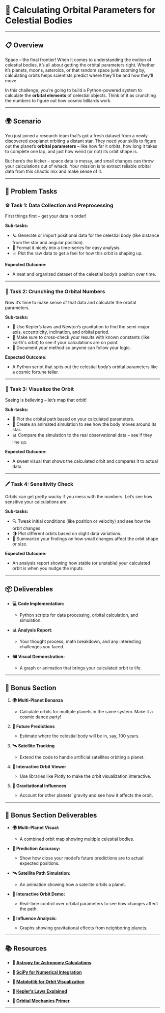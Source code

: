 # 🌌 Calculating Orbital Parameters for Celestial Bodies

---

## 📋 Overview
Space – the final frontier! When it comes to understanding the motion of celestial bodies, it’s all about getting the orbital parameters right. Whether it’s planets, moons, asteroids, or that random space junk zooming by, calculating orbits helps scientists predict where they’ll be and how they’ll move. 

In this challenge, you’re going to build a Python-powered system to calculate the **orbital elements** of celestial objects. Think of it as crunching the numbers to figure out how cosmic billiards work. 

---

## 🌍 Scenario
You just joined a research team that’s got a fresh dataset from a newly discovered exoplanet orbiting a distant star. They need your skills to figure out the planet’s **orbital parameters** – like how far it orbits, how long it takes to complete one lap, and just how weird (or not) its orbit shape is. 

But here’s the kicker – space data is messy, and small changes can throw your calculations out of whack. Your mission is to extract reliable orbital data from this chaotic mix and make sense of it. 

---

## 📝 Problem Tasks

### ⚙️ Task 1: Data Collection and Preprocessing
First things first – get your data in order!

**Sub-tasks:**
- 🪐 Generate or import positional data for the celestial body (like distance from the star and angular position). 
- 📅 Format it nicely into a time-series for easy analysis.
- 📈 Plot the raw data to get a feel for how this orbit is shaping up.

**Expected Outcome:**
- A neat and organized dataset of the celestial body’s position over time.

---

### 🔬 Task 2: Crunching the Orbital Numbers
Now it’s time to make sense of that data and calculate the orbital parameters.

**Sub-tasks:**
- 🌠 Use Kepler’s laws and Newton’s gravitation to find the semi-major axis, eccentricity, inclination, and orbital period.
- 🧮 Make sure to cross-check your results with known constants (like Earth's orbit) to see if your calculations are on point.
- 📑 Document your method so anyone can follow your logic.

**Expected Outcome:**
- A Python script that spits out the celestial body’s orbital parameters like a cosmic fortune teller.

---

### 🔧 Task 3: Visualize the Orbit
Seeing is believing – let’s map that orbit!

**Sub-tasks:**
- 🌌 Plot the orbital path based on your calculated parameters.
- 🔄 Create an animated simulation to see how the body moves around its star.
- 📊 Compare the simulation to the real observational data – see if they line up.

**Expected Outcome:**
- A sweet visual that shows the calculated orbit and compares it to actual data.

---

### 🖊️ Task 4: Sensitivity Check
Orbits can get pretty wacky if you mess with the numbers. Let’s see how sensitive your calculations are.

**Sub-tasks:**
- 🔍 Tweak initial conditions (like position or velocity) and see how the orbit changes.
- 🌗 Plot different orbits based on slight data variations.
- 📝 Summarize your findings on how small changes affect the orbit shape or size.

**Expected Outcome:**
- An analysis report showing how stable (or unstable) your calculated orbit is when you nudge the inputs.

---

## 📦 Deliverables
- **💻 Code Implementation:**
  - Python scripts for data processing, orbital calculation, and simulation.

- **📊 Analysis Report:**
  - Your thought process, math breakdown, and any interesting challenges you faced.

- **🖼️ Visual Demonstration:**
  - A graph or animation that brings your calculated orbit to life.

---

## 🎁 Bonus Section
1. **🌍 Multi-Planet Bonanza**
   - Calculate orbits for multiple planets in the same system. Make it a cosmic dance party!

2. **📅 Future Predictions**
   - Estimate where the celestial body will be in, say, 100 years. 

3. **🛰️ Satellite Tracking**
   - Extend the code to handle artificial satellites orbiting a planet.

4. **🔄 Interactive Orbit Viewer**
   - Use libraries like Plotly to make the orbit visualization interactive.

5. **📐 Gravitational Influences**
   - Account for other planets’ gravity and see how it affects the orbit.

---

## 🏅 Bonus Section Deliverables
- **🌍 Multi-Planet Visual:**
  - A combined orbit map showing multiple celestial bodies.

- **📅 Prediction Accuracy:**
  - Show how close your model’s future predictions are to actual expected positions.

- **🛰️ Satellite Path Simulation:**
  - An animation showing how a satellite orbits a planet.

- **🔄 Interactive Orbit Demo:**
  - Real-time control over orbital parameters to see how changes affect the path.

- **📐 Influence Analysis:**
  - Graphs showing gravitational effects from neighboring planets.

---

## 📚 Resources

- **🔗 [Astropy for Astronomy Calculations](https://www.astropy.org/)**  

- **🔗 [SciPy for Numerical Integration](https://www.scipy.org/)**  

- **🔗 [Matplotlib for Orbit Visualization](https://matplotlib.org/)**  

- **🔗 [Kepler’s Laws Explained](https://solarsystem.nasa.gov/)**  

- **🔗 [Orbital Mechanics Primer](https://www.physicsclassroom.com/)**

---
